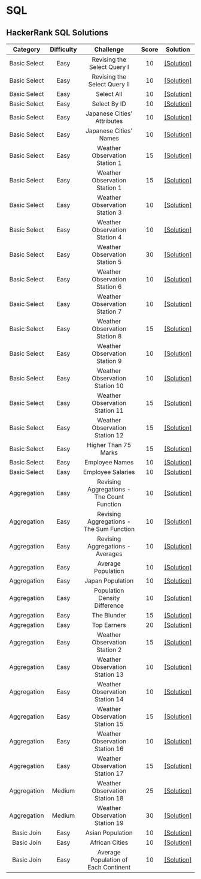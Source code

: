 # SQL
## HackerRank SQL Solutions

| Category | Difficulty | Challenge | Score | Solution |
| :-----:  | :----:     | :----:    | :----:|:----:    |
| Basic Select | Easy | Revising the Select Query I |10 |[[Solution]](https://github.com/kevin851066/SQL/blob/main/Basic%20Select/Revising%20the%20Select%20Query%20I.sql) |
| Basic Select | Easy | Revising the Select Query II |10 |[[Solution]](https://github.com/kevin851066/SQL/blob/main/Basic%20Select/Revising%20the%20Select%20Query%20II.sql) |
| Basic Select | Easy | Select All |10 |[[Solution]](https://github.com/kevin851066/SQL/blob/main/Basic%20Select/Select%20All.sql) |
| Basic Select | Easy | Select By ID |10 |[[Solution]](https://github.com/kevin851066/SQL/blob/main/Basic%20Select/Select%20By%20ID.sql) |
| Basic Select | Easy | Japanese Cities' Attributes |10 |[[Solution]](https://github.com/kevin851066/SQL/blob/main/Basic%20Select/Japanese%20Cities'%20Attributes.sql) |
| Basic Select | Easy | Japanese Cities' Names |10 |[[Solution]](https://github.com/kevin851066/SQL/blob/main/Basic%20Select/Japanese%20Cities'%20Names.sql) |
| Basic Select | Easy | Weather Observation Station 1 |15 |[[Solution]](https://github.com/kevin851066/SQL/blob/main/Basic%20Select/Weather%20Observation%20Station%201.sql) |
| Basic Select | Easy | Weather Observation Station 1 |15 |[[Solution]](https://github.com/kevin851066/SQL/blob/main/Basic%20Select/Weather%20Observation%20Station%201.sql) |
| Basic Select | Easy | Weather Observation Station 3 |10 |[[Solution]](https://github.com/kevin851066/SQL/blob/main/Basic%20Select/Weather%20Observation%20Station%203.sql) |
| Basic Select | Easy | Weather Observation Station 4 |10 |[[Solution]](https://github.com/kevin851066/SQL/blob/main/Basic%20Select/Weather%20Observation%20Station%204.sql) |
| Basic Select | Easy | Weather Observation Station 5 |30 |[[Solution]](https://github.com/kevin851066/SQL/blob/main/Basic%20Select/Weather%20Observation%20Station%205.sql) |
| Basic Select | Easy | Weather Observation Station 6 |10 |[[Solution]](https://github.com/kevin851066/SQL/blob/main/Basic%20Select/Weather%20Observation%20Station%206.sql) |
| Basic Select | Easy | Weather Observation Station 7 |10 |[[Solution]](https://github.com/kevin851066/SQL/blob/main/Basic%20Select/Weather%20Observation%20Station%207.sql) |
| Basic Select | Easy | Weather Observation Station 8 |15 |[[Solution]](https://github.com/kevin851066/SQL/blob/main/Basic%20Select/Weather%20Observation%20Station%208.sql) |
| Basic Select | Easy | Weather Observation Station 9 |10 |[[Solution]](https://github.com/kevin851066/SQL/blob/main/Basic%20Select/Weather%20Observation%20Station%209.sql) |
| Basic Select | Easy | Weather Observation Station 10 |10 |[[Solution]](https://github.com/kevin851066/SQL/blob/main/Basic%20Select/Weather%20Observation%20Station%2010.sql) |
| Basic Select | Easy | Weather Observation Station 11 |15 |[[Solution]](https://github.com/kevin851066/SQL/blob/main/Basic%20Select/Weather%20Observation%20Station%2011.sql) |
| Basic Select | Easy | Weather Observation Station 12 |15 |[[Solution]](https://github.com/kevin851066/SQL/blob/main/Basic%20Select/Weather%20Observation%20Station%2012.sql) |
| Basic Select | Easy | Higher Than 75 Marks |15 |[[Solution]](https://github.com/kevin851066/SQL/blob/main/Basic%20Select/Higher%20Than%2075%20Marks.sql) |
| Basic Select | Easy | Employee Names |10 |[[Solution]](https://github.com/kevin851066/SQL/blob/main/Basic%20Select/Employee%20Names.sql) |
| Basic Select | Easy | Employee Salaries |10 |[[Solution]](https://github.com/kevin851066/SQL/blob/main/Basic%20Select/Employee%20Salaries.sql) |
| Aggregation | Easy | Revising Aggregations - The Count Function |10 |[[Solution]](https://github.com/kevin851066/SQL/blob/main/Aggregation/Revising%20Aggregations%20-%20The%20Count%20Function.sql) |
| Aggregation | Easy | Revising Aggregations - The Sum Function |10 |[[Solution]](https://github.com/kevin851066/SQL/blob/main/Aggregation/Revising%20Aggregations%20-%20The%20Sum%20Function.sql) |
| Aggregation | Easy | Revising Aggregations - Averages |10 |[[Solution]](https://github.com/kevin851066/SQL/blob/main/Aggregation/Revising%20Aggregations%20-%20Averages.sql) |
| Aggregation | Easy | Average Population |10 |[[Solution]](https://github.com/kevin851066/SQL/blob/main/Aggregation/Average%20Population.sql) |
| Aggregation | Easy | Japan Population |10 |[[Solution]](https://github.com/kevin851066/SQL/blob/main/Aggregation/Japan%20Population.sql) |
| Aggregation | Easy | Population Density Difference |10 |[[Solution]](https://github.com/kevin851066/SQL/blob/main/Aggregation/Population%20Density%20Difference.sql) |
| Aggregation | Easy | The Blunder |15 |[[Solution]](https://github.com/kevin851066/SQL/blob/main/Aggregation/The%20Blunder.sql) |
| Aggregation | Easy | Top Earners |20 |[[Solution]](https://github.com/kevin851066/SQL/blob/main/Aggregation/Top%20Earners.sql) |
| Aggregation | Easy | Weather Observation Station 2 |15 |[[Solution]](https://github.com/kevin851066/SQL/blob/main/Aggregation/Weather%20Observation%20Station%202.sql) |
| Aggregation | Easy | Weather Observation Station 13 |10 |[[Solution]](https://github.com/kevin851066/SQL/blob/main/Aggregation/Weather%20Observation%20Station%2013.sql) |
| Aggregation | Easy | Weather Observation Station 14 |10 |[[Solution]](https://github.com/kevin851066/SQL/blob/main/Aggregation/Weather%20Observation%20Station%2014.sql) |
| Aggregation | Easy | Weather Observation Station 15 |15 |[[Solution]](https://github.com/kevin851066/SQL/blob/main/Aggregation/Weather%20Observation%20Station%2015.sql) |
| Aggregation | Easy | Weather Observation Station 16 |10 |[[Solution]](https://github.com/kevin851066/SQL/blob/main/Aggregation/Weather%20Observation%20Station%2016.sql) |
| Aggregation | Easy | Weather Observation Station 17 |15 |[[Solution]](https://github.com/kevin851066/SQL/blob/main/Aggregation/Weather%20Observation%20Station%2017.sql) |
| Aggregation | Medium | Weather Observation Station 18 |25 |[[Solution]](https://github.com/kevin851066/SQL/blob/main/Aggregation/Weather%20Observation%20Station%2018.sql) |
| Aggregation | Medium | Weather Observation Station 19 |30 |[[Solution]](https://github.com/kevin851066/SQL/blob/main/Aggregation/Weather%20Observation%20Station%2019.sql) |
| Basic Join | Easy | Asian Population |10 |[[Solution]](https://github.com/kevin851066/SQL/blob/main/Basic%20Join/Asian%20Population.sql) |
| Basic Join | Easy | African Cities |10 |[[Solution]](https://github.com/kevin851066/SQL/blob/main/Basic%20Join/African%20Cities.sql) |
| Basic Join | Easy | Average Population of Each Continent |10 |[[Solution]](https://github.com/kevin851066/SQL/blob/main/Basic%20Join/Average%20Population%20of%20Each%20Continent.sql) |
